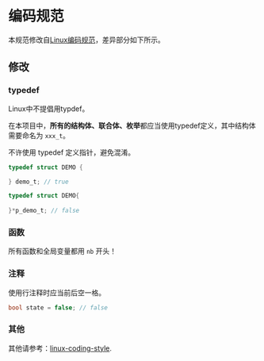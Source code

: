 # 编码规范

本规范修改自[Linux编码规范](https://www.kernel.org/doc/html/latest/process/coding-style.html)，差异部分如下所示。

## 修改

### typedef

Linux中不提倡用typdef。

在本项目中，**所有的结构体、联合体、枚举**都应当使用typedef定义，其中结构体需要命名为 `xxx_t`。

不许使用 typedef 定义指针，避免混淆。

```c
typedef struct DEMO {

} demo_t; // true

typedef struct DEMO{
    
}*p_demo_t; // false
```

### 函数

所有函数和全局变量都用 `nb` 开头！

### 注释

使用行注释时应当前后空一格。

```c
bool state = false; // false
```

### 其他

其他请参考：[linux-coding-style](https://www.kernel.org/doc/html/latest/process/coding-style.html).
